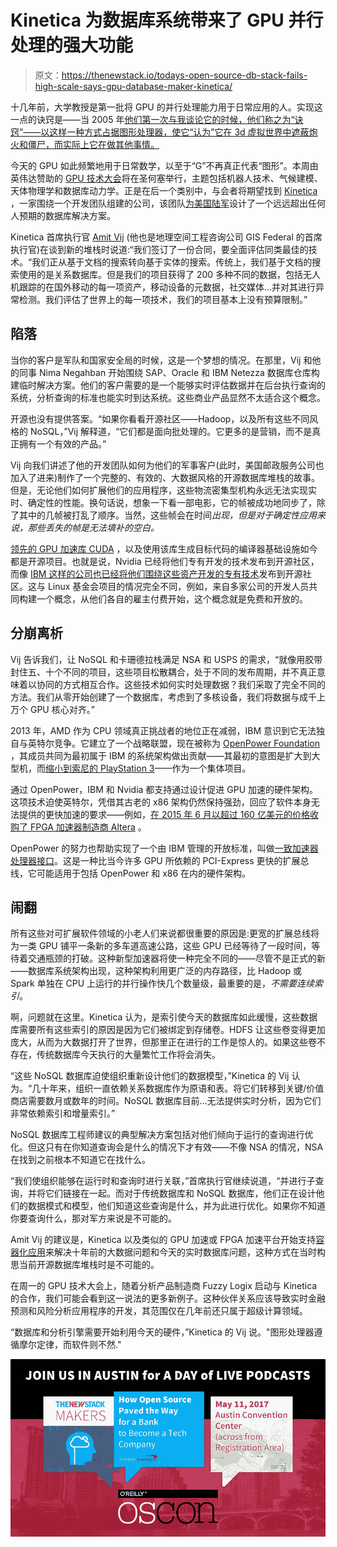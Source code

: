 # Kinetica 为数据库系统带来了 GPU 并行处理的强大功能

> 原文：<https://thenewstack.io/todays-open-source-db-stack-fails-high-scale-says-gpu-database-maker-kinetica/>

十几年前，大学教授是第一批将 GPU 的并行处理能力用于日常应用的人。实现这一点的诀窍是——当 2005 年[他们第一次与我谈论它的时候，他们称之为“诀窍”——以这样一种方式占据图形处理器，使它“认为”它在 3d 虚拟世界中遮蔽炮火和僵尸，而实际上它在做其他事情。](http://www.tomshardware.com/news/graphics-processors-supercharge-everyday-apps,1135.html)

今天的 GPU 如此频繁地用于日常数学，以至于“G”不再真正代表“图形”。本周由英伟达赞助的 [GPU 技术大会](http://www.gputechconf.com/)将在圣何塞举行，主题包括机器人技术、气候建模、天体物理学和数据库动力学。正是在后一个类别中，与会者将期望找到 [Kinetica](https://www.kinetica.com/) ，一家围绕一个开发团队组建的公司，该团队[为美国陆军](http://www.datacenterknowledge.com/archives/2016/11/17/gpu-acceleration-makes-kineticas-brute-force-database-brute/)设计了一个远远超出任何人预期的数据库解决方案。

Kinetica 首席执行官 [Amit Vij](https://twitter.com/amit_vij1) (他也是地理空间工程咨询公司 GIS Federal 的首席执行官)在谈到新的堆栈时说道:“我们签订了一份合同，要全面评估同类最佳的技术。“我们正从基于文档的搜索转向基于实体的搜索。传统上，我们基于文档的搜索使用的是关系数据库。但是我们的项目获得了 200 多种不同的数据，包括无人机跟踪的在国外移动的每一项资产，移动设备的元数据，社交媒体…并对其进行异常检测。我们评估了世界上的每一项技术，我们的项目基本上没有预算限制。”

## 陷落

当你的客户是军队和国家安全局的时候，这是一个梦想的情况。在那里，Vij 和他的同事 Nima Negahban 开始围绕 SAP、Oracle 和 IBM Netezza 数据库仓库构建临时解决方案。他们的客户需要的是一个能够实时评估数据并在后台执行查询的系统，分析查询的标准也能实时到达系统。这些商业产品显然不太适合这个概念。

开源也没有提供答案。“如果你看看开源社区——Hadoop，以及所有这些不同风格的 NoSQL，”Vij 解释道，“它们都是面向批处理的。它更多的是营销，而不是真正拥有一个有效的产品。”

Vij 向我们讲述了他的开发团队如何为他们的军事客户(此时，美国邮政服务公司也加入了进来)制作了一个完整的、有效的、大数据风格的开源数据库堆栈的故事。但是，无论他们如何扩展他们的应用程序，这些物流密集型机构永远无法实现实时、确定性的性能。换句话说，想象一下看一部电影，它的帧被成功地同步了，除了其中的几帧被打乱了顺序。当然，这些帧会在时间*出现，但是对于确定性应用来说，那些丢失的帧是无法填补的空白。*

[领先的 GPU 加速库 CUDA](https://developer.nvidia.com/cuda-math-library) ，以及使用该库生成目标代码的编译器基础设施如今都是开源项目。也就是说，Nvidia 已经将他们专有开发的技术发布到开源社区，而像 [IBM 这样的公司也已经将他们围绕这些资产开发的专有技术](https://developer.nvidia.com/ibm-spectrum-mpi)发布到开源社区。这与 Linux 基金会项目的情况完全不同，例如，来自多家公司的开发人员共同构建一个概念，从他们各自的雇主付费开始，这个概念就是免费和开放的。

## 分崩离析

Vij 告诉我们，让 NoSQL 和卡珊德拉栈满足 NSA 和 USPS 的需求，“就像用胶带封住五、十个不同的项目，这些项目松散耦合，处于不同的发布周期，并不真正意味着以协同的方式相互合作。这些技术如何实时处理数据？我们采取了完全不同的方法。我们从零开始创建了一个数据库，考虑到了多核设备，我们将数据与成千上万个 GPU 核心对齐。”

2013 年，AMD 作为 CPU 领域真正挑战者的地位正在减弱，IBM 意识到它无法独自与英特尔竞争。它建立了一个战略联盟，现在被称为 [OpenPower Foundation](https://openpowerfoundation.org/) ，其成员共同为最初属于 IBM 的系统架构做出贡献——其最初的意图是扩大到大型机，而[缩小到索尼的 PlayStation 3](http://www.tomshardware.com/news/ibm-lead-architect-cell-cpu-ps3-gaming,1336.html)——作为一个集体项目。

通过 OpenPower，IBM 和 Nvidia 都支持通过设计促进 GPU 加速的硬件架构。这项技术迫使英特尔，凭借其古老的 x86 架构仍然保持强劲，回应了软件本身无法提供的更快加速的要求——例如，[在 2015 年 6 月以超过 160 亿美元的价格收购了 FPGA 加速器制造商 Altera](http://www.datacenterknowledge.com/archives/2015/06/01/intel-bets-on-server-fpgas-with-16-7b-altera-acquisition/) 。

OpenPower 的努力也帮助实现了一个由 IBM 管理的开放标准，叫做[一致加速器处理器接口](http://www.datacenterknowledge.com/archives/2016/11/11/ieee-blesses-opencapi-consortiums-effort-supersede-pci/)。这是一种比当今许多 GPU 所依赖的 PCI-Express 更快的扩展总线，它可能适用于包括 OpenPower 和 x86 在内的硬件架构。

## 闹翻

所有这些对可扩展软件领域的小老人们来说都很重要的原因是:更宽的扩展总线将为一类 GPU 铺平一条新的多车道高速公路，这些 GPU 已经等待了一段时间，等待着交通瓶颈的打破。这种新型加速器将使一种完全不同的——尽管不是正式的新——数据库系统架构出现，这种架构利用更广泛的内存路径，比 Hadoop 或 Spark 单独在 CPU 上运行的并行操作快几个数量级，最重要的是，*不需要连续索引*。

啊，问题就在这里。Kinetica 认为，是索引使今天的数据库如此缓慢，这些数据库需要所有这些索引的原因是因为它们被绑定到存储卷。HDFS 让这些卷变得更加庞大，从而为大数据打开了世界，但那里正在进行的工作是惊人的。如果这些卷不存在，传统数据库今天执行的大量繁忙工作将会消失。

“这些 NoSQL 数据库迫使组织重新设计他们的数据模型，”Kinetica 的 Vij 认为。“几十年来，组织一直依赖关系数据库作为原语和表。将它们转移到关键/价值商店需要数月或数年的时间。NoSQL 数据库目前…无法提供实时分析，因为它们非常依赖索引和增量索引。”

NoSQL 数据库工程师建议的典型解决方案包括对他们倾向于运行的查询进行优化。但这只有在你知道查询会是什么的情况下才有效——不像 NSA 的情况，NSA 在找到之前根本不知道它在找什么。

“我们使组织能够在运行时和查询时进行关联，”首席执行官继续说道，“并进行子查询，并将它们链接在一起。而对于传统数据库和 NoSQL 数据库，他们正在设计他们的数据模式和模型，他们知道这些查询是什么，并为此进行优化。如果你不知道你要查询什么，那对军方来说是不可能的。

Amit Vij 的建议是，Kinetica 以及类似的 GPU 加速或 FPGA 加速平台开始支持[容器化应用](http://www.nvidia.com/object/docker-container.html)来解决十年前的大数据问题和今天的实时数据库问题，这种方式在当时构思当前开源数据库堆栈时是不可能的。

在周一的 GPU 技术大会上，随着分析产品制造商 Fuzzy Logix 启动与 Kinetica 的合作，我们可能会看到这一说法的更多新例子。这种伙伴关系应该导致实时金融预测和风险分析应用程序的开发，其范围仅在几年前还只属于超级计算领域。

“数据库和分析引擎需要开始利用今天的硬件，”Kinetica 的 Vij 说。"图形处理器遵循摩尔定律，而软件则不然."

[![](img/b528e22f681a7d13e96eba306fa0e8a3.png)](https://conferences.oreilly.com/oscon/oscon-tx)

<svg xmlns:xlink="http://www.w3.org/1999/xlink" viewBox="0 0 68 31" version="1.1"><title>Group</title> <desc>Created with Sketch.</desc></svg>